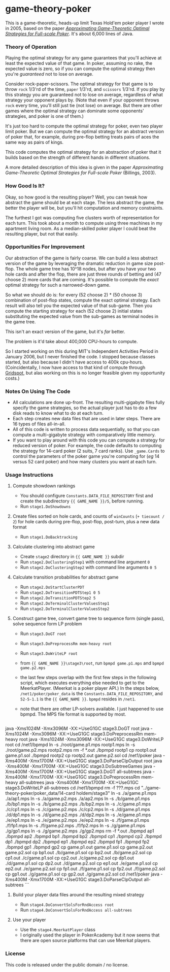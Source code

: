 game-theory-poker
=====

This is a game-theoretic, heads-up limit Texas Hold'em poker player I wrote in 2005, based on the paper [_Approximating Game-Theoretic Optimal Strategies for Full-scale Poker_](https://www.google.com/search?q=Approximating+Game-Theoretic+Optimal+Strategies+for+Full-scale+Poker).  It's about 6,000 lines of Java.


### Theory of Operation
Playing the optimal strategy for any game guarantees that you'll achieve at least the expected value of that game.  In poker, assuming no rake, the expected value is zero, so if you can compute the optimal strategy then you're _guaranteed_ not to lose on average.

Consider rock-paper-scissors.  The optimal strategy for that game is to throw `rock` 1/3'rd of the time, `paper` 1/3'rd, and `scissors` 1/3'rd.  If you play by this strategy you are guaranteed not to lose on average, regardless of what strategy your opponent plays by.  (Note that even if your opponent throws `rock` every time, you'll still just tie (not lose) on average.  But there are other games where the optimal strategy can dominate some opponents' strategies, and poker is one of them.)

It's just too hard to compute the optimal strategy for poker, even two player limit poker.  But we can compute the optimal strategy for an abstract version of poker that, for example, during pre-flop betting treats pairs of aces the same way as pairs of kings.

This code computes the optimal strategy for an abstraction of poker that it builds based on the strength of different hands in different situations.

A more detailed description of this idea is given in the paper _Approximating Game-Theoretic Optimal Strategies for Full-scale Poker_ (Billings, 2003).


### How Good Is It?
Okay, so how good is the resulting player?  Well, you can tweak how abstract the game should be at each stage.  The less abstract the game, the better the player will be, but you'll hit computation and memory constraints.

The furthest I got was computing five clusters worth of representation for each turn.  This took about a month to compute using three machines in my apartment living room.  As a median-skilled poker player I could beat the resulting player, but not that easily.


### Opportunities For Improvement
Our abstraction of the game is fairly coarse.  We can build a less abstract version of the game by leveraging the dramatic reduction in game size post-flop.  The whole game tree has 10^18 nodes, but after you have your two hole cards and after the flop, there are just three rounds of betting and (47 choose 2) more cards that are coming.  It's possible to compute the _exact_ optimal strategy for such a narrowed-down game.

So what we should do is: for every (52 choose 2) * (50 choose 3) combination of post-flop states, compute the exact optimal strategy.  Each result will also tell you the expected value of that sub-game.  Then you compute the starting strategy for each (52 choose 2) initial states substituting the expected value from the sub-games as terminal nodes in the game tree.

This isn't an exact version of the game, but it's _far_ better.

The problem is it'd take about 400,000 CPU-hours to compute.

So I started working on this during MIT's Independent Activities Period in January 2006, but I never finished the code.  I stopped because classes started, but also because I didn't have access to 400k cpu-hours.  (Coincidentally, I now have access to that kind of compute through [Gridspot](http://gridspot.com/compute), but alas working on this is no longer feasible given my opportunity costs.)


### Notes On Using The Code
* All calculations are done up-front.  The resulting multi-gigabyte files fully specify the game strategies, so the actual player just has to do a few disk reads to know what to do at each turn.
* Each step creates new data files that are used in later steps.  There are 16 types of files all-in-all.
* All of this code is written to process data sequentially, so that you can compute a multi-gigabyte strategy with comparatively little memory.
* If you want to play around with this code you can compute a strategy for reduced version of poker.  For example, the code defaults to computing the strategy for 14-card poker (2 suits, 7 card ranks).  Use `_game.Cards` to control the parameters of the poker game you're computing for (_eg_ 14 versus 52 card poker) and how many clusters you want at each turn.


### Usage Instructions
1. Compute showdown rankings
	* You should configure `Constants.DATA_FILE_REPOSITORY` first and create the subdirectory `{{ GAME_NAME }}/5`, before running.
	* Run `stage1.DoShowdowns`


1. Create files sorted on hole cards, and counts of `winCounts` (`+ tiecount / 2`) for hole cards during pre-flop, post-flop, post-turn, plus a new data format
	* Run `stage1.DoBacktracking`


1. Calculate clustering into abstract game
	* Create `stage2` directory in `{{ GAME_NAME }}` subdir
	* Run `stage2.DoClusteringStep1` with command line argument `0`
	* Run `stage2.DoClusteringStep2` with command line arguments `0 5`


1. Calculate transition probabilities for abstract game
	* Run `stage2.DoStartClusterPDT`
	* Run `stage2.DoTransitionPDTStep1 0 5`
	* Run `stage2.DoTransitionPDTStep2 5`
	* Run `stage2.DoTerminalClusterValuesStep1`
	* Run `stage2.DoTerminalClusterValuesStep2`


1. Construct game tree, convert game tree to sequence form (single pass), solve sequence form LP problem
	* Run `stage3.DoGT root`
	* Run `stage3.DoPreprocessRm mem-heavy root`
	* Run `stage3.DoWriteLP root`
	* from `{{ GAME_NAME }}\stage3\root`, run `bpmpd game.p1.mps` and `bpmpd game.p2.mps`
	* the last few steps overlap with the first few steps in the following script, which executes everything else needed to get to the MeerkatPlayer.  (Meerkat is a poker player API.)  In the steps below, `/net1/poker/poker_data` is the `Constants.DATA_FILE_REPOSITORY`, and `52-5-1.1` is the `{{ GAME_NAME }}`.  `bpmpd` resides in `/net1`.
	* note that there are other LP-solvers available.  I just happened to use bpmpd.  The MPS file format is supported by most.

		```
java -Xms1024M -Xmx3096M -XX:+UseG1GC  stage3.DoGT root
java -Xms1024M -Xmx3096M -XX:+UseG1GC  stage3.DoPreprocessRm mem-heavy root
java -Xms1024M -Xmx3096M -XX:+UseG1GC  stage3.DoWriteLP root
		cd /net1/bpmpd
		ln -s ./root/game.p1.mps rootp1.mps
		ln -s ./root/game.p2.mps rootp2.mps
		rm -f *.out
		./bpmpd rootp1
cp rootp1.out game.p1.sol
		./bpmpd rootp2
cp rootp2.out game.p2.sol
cd /net1/poker
java -Xms400M -Xmx1700M -XX:+UseG1GC  stage3.DoParseClpOutput root
java -Xms400M -Xmx1700M -XX:+UseG1GC  stage3.DoSubtreeGames
java -Xms400M -Xmx1700M -XX:+UseG1GC  stage3.DoGT all-subtrees
java -Xms400M -Xmx1700M -XX:+UseG1GC  stage3.DoPreprocessRm mem-heavy all-subtrees
java -Xms400M -Xmx1700M -XX:+UseG1GC  stage3.DoWriteLP all-subtrees
		cd /net1/bpmpd
		rm -f ???.mps
cd "../game-theory-poker/poker_data/14-card holdem/stage3"
ln -s ./a/game.p1.mps ./a/ap1.mps
ln -s ./a/game.p2.mps ./a/ap2.mps
ln -s ./b/game.p1.mps ./b/bp1.mps
ln -s ./b/game.p2.mps ./b/bp2.mps
ln -s ./c/game.p1.mps ./c/cp1.mps
ln -s ./c/game.p2.mps ./c/cp2.mps
ln -s ./d/game.p1.mps ./d/dp1.mps
ln -s ./d/game.p2.mps ./d/dp2.mps
ln -s ./e/game.p1.mps ./e/ep1.mps
ln -s ./e/game.p2.mps ./e/ep2.mps
ln -s ./f/game.p1.mps ./f/fp1.mps
ln -s ./f/game.p2.mps ./f/fp2.mps
ln -s ./g/game.p1.mps ./g/gp1.mps
ln -s ./g/game.p2.mps ./g/gp2.mps
		rm -f *.out
		./bpmpd ap1
		./bpmpd ap2
		./bpmpd bp1
		./bpmpd bp2
		./bpmpd cp1
		./bpmpd cp2
		./bpmpd dp1
		./bpmpd dp2
		./bpmpd ep1
		./bpmpd ep2
		./bpmpd fp1
		./bpmpd fp2
		./bpmpd gp1
		./bpmpd gp2
cp game.p1.out game.p1.sol
cp game.p2.out game.p2.sol
		cp bp1.out ./b/game.p1.sol
		cp bp2.out ./b/game.p2.sol
		cp cp1.out ./c/game.p1.sol
		cp cp2.out ./c/game.p2.sol
		cp dp1.out ./d/game.p1.sol
		cp dp2.out ./d/game.p2.sol
		cp ep1.out ./e/game.p1.sol
		cp ep2.out ./e/game.p2.sol
		cp fp1.out ./f/game.p1.sol
		cp fp2.out ./f/game.p2.sol
		cp gp1.out ./g/game.p1.sol
		cp gp2.out ./g/game.p2.sol
		cd /net1/poker
java -Xms400M -Xmx1700M -XX:+UseG1GC stage3.DoParseClpOutput all-subtrees
		```


1. Build your player data files around the resulting mixed strategy
	* Run `stage4.DoConvertSolsForRndAccess root`
	* Run `stage4.DoConvertSolsForRndAccess all-subtrees`

1. Use your player
	* Use the `stage4.MeerkatPlayer` class
	* I originally used the player in PokerAcademy but it now seems that there are open source platforms that can use Meerkat players.


### License

This code is released under the public domain / no license.
